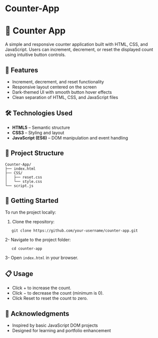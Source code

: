 # Counter-App
# 🧮 Counter App

A simple and responsive counter application built with HTML, CSS, and JavaScript. Users can increment, decrement, or reset the displayed count using intuitive button controls.

## 📌 Features

- Increment, decrement, and reset functionality
- Responsive layout centered on the screen
- Dark-themed UI with smooth button hover effects
- Clean separation of HTML, CSS, and JavaScript files

## 🛠️ Technologies Used

- **HTML5** – Semantic structure
- **CSS3** – Styling and layout
- **JavaScript (ES6)** – DOM manipulation and event handling

## 📂 Project Structure
```
Counter-App/
├── index.html
├── CSS/
│   ├── reset.css
│   └── style.css
└── script.js
```

## 🚀 Getting Started

To run the project locally:

1. Clone the repository:
```
   git clone https://github.com/your-username/counter-app.git
```
2- Navigate to the project folder:
```
   cd counter-app
```
3- Open ```index.html``` in your browser.


## 📋 Usage
- Click + to increase the count.
- Click − to decrease the count (minimum is 0).
- Click Reset to reset the count to zero.




## 🙌 Acknowledgments
- Inspired by basic JavaScript DOM projects
- Designed for learning and portfolio enhancement

